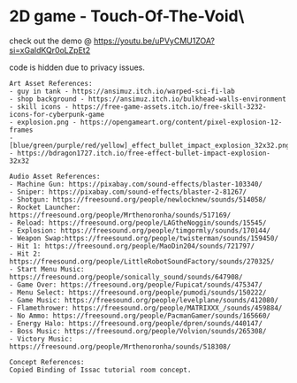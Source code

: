 # 2D game - Touch-Of-The-Void\

check out the demo @ https://youtu.be/uPVyCMU1ZOA?si=xGaldKQr0oLZpEt2

code is hidden due to privacy issues. 

    Art Asset References:
    - guy in tank - https://ansimuz.itch.io/warped-sci-fi-lab
    - shop background - https://ansimuz.itch.io/bulkhead-walls-environment
    - skill icons - https://free-game-assets.itch.io/free-skill-3232-icons-for-cyberpunk-game
    - explosion.png - https://opengameart.org/content/pixel-explosion-12-frames
    - [blue/green/purple/red/yellow]_effect_bullet_impact_explosion_32x32.png - https://bdragon1727.itch.io/free-effect-bullet-impact-explosion-32x32
    
    Audio Asset References:
    - Machine Gun: https://pixabay.com/sound-effects/blaster-103340/
    - Sniper: https://pixabay.com/sound-effects/blaster-2-81267/
    - Shotgun: https://freesound.org/people/newlocknew/sounds/514058/
    - Rocket Launcher: https://freesound.org/people/Mrthenoronha/sounds/517169/
    - Reload: https://freesound.org/people/LAGtheNoggin/sounds/15545/
    - Explosion: https://freesound.org/people/timgormly/sounds/170144/
    - Weapon Swap:https://freesound.org/people/twisterman/sounds/159450/
    - Hit 1: https://freesound.org/people/MaoDin204/sounds/721797/
    - Hit 2: https://freesound.org/people/LittleRobotSoundFactory/sounds/270325/
    - Start Menu Music: https://freesound.org/people/sonically_sound/sounds/647908/
    - Game Over: https://freesound.org/people/Fupicat/sounds/475347/
    - Menu Select: https://freesound.org/people/pumodi/sounds/150222/
    - Game Music: https://freesound.org/people/levelplane/sounds/412080/
    - Flamethrower: https://freesound.org/people/MATRIXXX_/sounds/459884/
    - No Ammo: https://freesound.org/people/PacmanGamer/sounds/165660/
    - Energy Halo: https://freesound.org/people/dpren/sounds/440147/
    - Boss Music: https://freesound.org/people/Volvion/sounds/265308/
    - Victory Music: https://freesound.org/people/Mrthenoronha/sounds/518308/
    
    Concept References:
    Copied Binding of Issac tutorial room concept.
